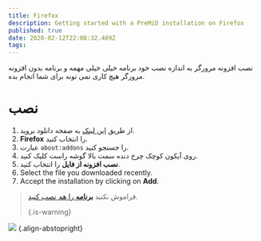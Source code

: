 ```yaml
---
title: Firefox
description: Getting started with a PreMiD installation on Firefox
published: true
date: 2020-02-12T22:08:32.409Z
tags:
---
```


نصب افزونه مرورگر به اندازه نصب خود برنامه خیلی خیلی مهمه و برنامه بدون افزونه مرورگر هیچ کاری نمی تونه برای شما انجام بده.

# نصب
1. از طریق [این لینک](https://premid.app/downloads) به صفحه دانلود بروید.
2. **Firefox** را انتخاب کنید.
3. عبارت `about:addons` را جستجو کنید.
4. روی آیکون کوچک چرخ دنده سمت بالا گوشه راست کلیک کنید.
5. **نصب افزونه از فایل** را انتخاب کنید.
6. Select the file you downloaded recently.
7. Accept the installation by clicking on **Add**.

> فراموش نکنید [**برنامه** را هم نصب کنید](/install). 
> 
> {.is-warning}

![](https://img.icons8.com/color/2x/firefox.png) {.align-abstopright}
